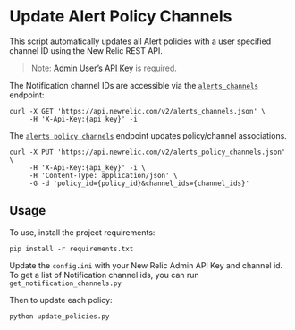 # Update Alert Policy Channels

This script automatically updates all Alert policies with a user specified channel ID using the New Relic REST API.

>Note: [Admin User’s API Key](https://docs.newrelic.com/docs/apis/get-started/intro-apis/understand-new-relic-api-keys) is required.

The Notification channel IDs are accessible via the [`alerts_channels`](https://rpm.newrelic.com/api/explore/alerts_channels/list) endpoint:

```
curl -X GET 'https://api.newrelic.com/v2/alerts_channels.json' \
     -H 'X-Api-Key:{api_key}' -i 
```
 
The [`alerts_policy_channels`](https://rpm.newrelic.com/api/explore/alerts_policy_channels/update) endpoint updates policy/channel associations.

```
curl -X PUT 'https://api.newrelic.com/v2/alerts_policy_channels.json' \
     -H 'X-Api-Key:{api_key}' -i \
     -H 'Content-Type: application/json' \
     -G -d 'policy_id={policy_id}&channel_ids={channel_ids}' 
```

## Usage

To use, install the project requirements:

```
pip install -r requirements.txt
```

Update the `config.ini` with your New Relic Admin API Key and channel id. To get a list of Notification channel ids, you can run `get_notification_channels.py`

Then to update each policy:

```
python update_policies.py
```


